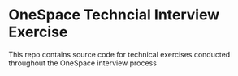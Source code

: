 # OneSpace Techncial Interview Exercise

This repo contains source code for technical exercises conducted throughout the OneSpace interview process

